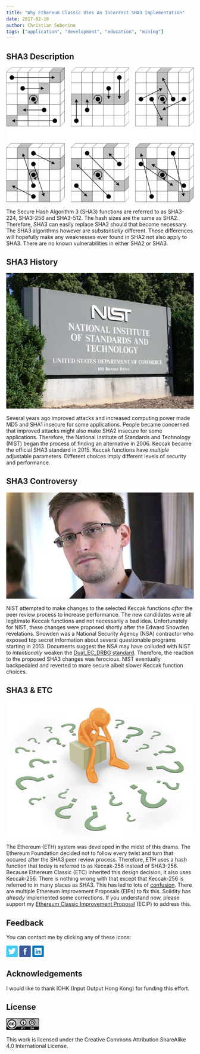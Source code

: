 ```yaml
---
title: "Why Ethereum Classic Uses An Incorrect SHA3 Implementation"
date: 2017-02-10
author: Christian Seberino
tags: ["application", "development", "education", "mining"]
---
```


## SHA3 Description

![Keccak](./a75d974ef2.png)

The Secure Hash Algorithm 3 (SHA3) functions are referred to as SHA3-224, SHA3-256 and SHA3-512.  The hash sizes are the same as SHA2.  Therefore, SHA3 can easily replace SHA2 should that become necessary.  The SHA3 algorithms however are *substantially* different.  These differences will hopefully make any weaknesses ever found in SHA2 not also apply to SHA3.  There are no known vulnerabilities in either SHA2 or SHA3.

## SHA3 History

![NIST](./a75ea264c8.png)

Several years ago improved attacks and increased computing power made MD5 and SHA1 insecure for some applications.  People became concerned that improved attacks might also make SHA2 insecure for some applications.  Therefore, the National Institute of Standards and Technology (NIST) began the process of finding an alternative in 2006.  Keccak became the official SHA3 standard in 2015.  Keccak functions have *multiple* adjustable parameters.  Different choices imply different levels of security and performance.

## SHA3 Controversy

![Snowden](./a75e37495d.jpg)

NIST attempted to make changes to the selected Keccak functions *after* the peer review process to increase performance.  The new candidates were all legitimate Keccak functions and not necessarily a bad idea.  Unfortunately for NIST, these changes were proposed shortly after the Edward Snowden revelations.  Snowden was a National Security Agency (NSA) contractor who exposed top secret information about several questionable programs starting in 2013.  Documents suggest the NSA may have colluded with NIST to *intentionally* weaken the [Dual_EC_DRBG standard](https://en.wikipedia.org/wiki/Dual_EC_DRBG).  Therefore, the reaction to the proposed SHA3 changes was ferocious.  NIST eventually backpedaled and reverted to more secure albeit slower Keccak function choices.

## SHA3 & ETC

![confusion](./a76dc05292.jpg)

The Ethereum (ETH) system was developed in the midst of this drama.  The Ethereum Foundation decided not to follow every twist and turn that occured after the SHA3 peer review process.  Therefore, ETH uses a hash function that today is referred to as Keccak-256 instead of SHA3-256.  Because Ethereum Classic (ETC) inherited this design decision, it also uses Keccak-256. There is nothing wrong with that except that Keccak-256 is referred to in many places as SHA3.  This has led to lots of [confusion](http://ethereum.stackexchange.com/questions/559/why-arent-solidity-sha3-hashes-not-matching-what-other-sha3-libraries-produce).  There are multiple Ethereum Improvement Proposals (EIPs) to fix this.  Solidity has *already* implemented some corrections.  If you understand now, please support my [Ethereum Classic Improvement Proposal](https://github.com/ethereumproject/ECIPs/blob/master/ECIPs/ECIP-1018.md) (ECIP) to address this.

## Feedback

You can contact me by clicking any of these icons:

[![twitter](./fcbc8685c1.png)](https://twitter.com/chris_seberino) [![facebook](./fcbc627df9.png)](https://www.facebook.com/cseberino) [![linkedin](./fcbcf09c9e.png)](https://www.linkedin.com/in/christian-seberino-776897110)

## Acknowledgements

I would like to thank IOHK (Input Output Hong Kong) for funding this effort.

## License

![license](./88x31.png)

This work is licensed under the Creative Commons Attribution ShareAlike 4.0 International License.
